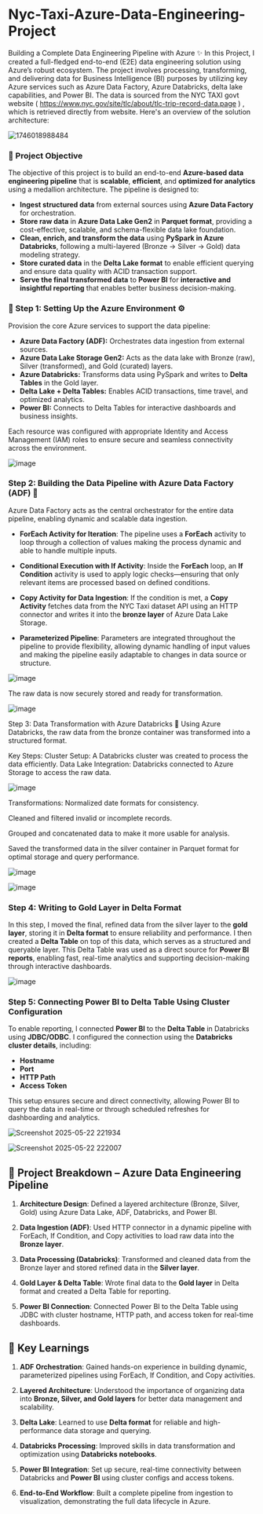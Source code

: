 # Nyc-Taxi-Azure-Data-Engineering-Project

Building a Complete Data Engineering Pipeline with Azure ✨ In this Project, I created a full-fledged end-to-end (E2E) data engineering solution using Azure’s robust ecosystem. The project involves processing, transforming, and delivering data for Business Intelligence (BI) purposes by utilizing key Azure services such as Azure Data Factory, Azure Databricks, delta lake capabilities, and Power BI. The data is sourced from the NYC TAXI govt website ( https://www.nyc.gov/site/tlc/about/tlc-trip-record-data.page ) , which is retrieved directly from website. Here's an overview of the solution architecture:

![1746018988484](https://github.com/user-attachments/assets/e5bc019f-5783-438a-8d0c-c67c6fc7f733)


### 📌 Project Objective

The objective of this project is to build an end-to-end **Azure-based data engineering pipeline** that is **scalable**, **efficient**, and **optimized for analytics** using a medallion architecture. The pipeline is designed to:

* **Ingest structured data** from external sources using **Azure Data Factory** for orchestration.
* **Store raw data** in **Azure Data Lake Gen2** in **Parquet format**, providing a cost-effective, scalable, and schema-flexible data lake foundation.
* **Clean, enrich, and transform the data** using **PySpark in Azure Databricks**, following a multi-layered (Bronze → Silver → Gold) data modeling strategy.
* **Store curated data** in the **Delta Lake format** to enable efficient querying and ensure data quality with ACID transaction support.
* **Serve the final transformed data** to **Power BI** for **interactive and insightful reporting** that enables better business decision-making.


### 🧱 Step 1: Setting Up the Azure Environment ⚙️

Provision the core Azure services to support the data pipeline:

* **Azure Data Factory (ADF):** Orchestrates data ingestion from external sources.
* **Azure Data Lake Storage Gen2:** Acts as the data lake with Bronze (raw), Silver (transformed), and Gold (curated) layers.
* **Azure Databricks:** Transforms data using PySpark and writes to **Delta Tables** in the Gold layer.
* **Delta Lake + Delta Tables:** Enables ACID transactions, time travel, and optimized analytics.
* **Power BI:** Connects to Delta Tables for interactive dashboards and business insights.

Each resource was configured with appropriate Identity and Access Management (IAM) roles to ensure secure and seamless connectivity across the environment.

![image](https://github.com/user-attachments/assets/d46bf62c-2206-47d0-bded-b370091dfe66)


### Step 2: Building the Data Pipeline with Azure Data Factory (ADF) 🚀

Azure Data Factory acts as the central orchestrator for the entire data pipeline, enabling dynamic and scalable data ingestion.

* **ForEach Activity for Iteration**: The pipeline uses a **ForEach** activity to loop through a collection of values making the process dynamic and able to handle multiple inputs.

* **Conditional Execution with If Activity**: Inside the **ForEach** loop, an **If Condition** activity is used to apply logic checks—ensuring that only relevant items are processed based on defined conditions.

* **Copy Activity for Data Ingestion**: If the condition is met, a **Copy Activity** fetches data from the NYC Taxi dataset API using an HTTP connector and writes it into the **bronze layer** of Azure Data Lake Storage.

* **Parameterized Pipeline**: Parameters are integrated throughout the pipeline to provide flexibility, allowing dynamic handling of input values and making the pipeline easily adaptable to changes in data source or structure.

![image](https://github.com/user-attachments/assets/897347b0-b007-4c0a-85a1-f38158eee928)

The raw data is now securely stored and ready for transformation.

![image](https://github.com/user-attachments/assets/af817773-de00-4b1b-90c2-c30817292c46)

Step 3: Data Transformation with Azure Databricks 🔄 Using Azure Databricks, the raw data from the bronze container was transformed into a structured format.

Key Steps: Cluster Setup: A Databricks cluster was created to process the data efficiently. Data Lake Integration: Databricks connected to Azure Storage to access the raw data.

![image](https://github.com/user-attachments/assets/2216207f-399e-4de5-8df6-4ad0acde421d)

Transformations: Normalized date formats for consistency.

Cleaned and filtered invalid or incomplete records.

Grouped and concatenated data to make it more usable for analysis.

Saved the transformed data in the silver container in Parquet format for optimal storage and query performance.

![image](https://github.com/user-attachments/assets/7bcf705b-24b4-4a98-8111-b18aa9d35a4c)

![image](https://github.com/user-attachments/assets/90a08d0d-e6aa-4514-9ad0-66ecdc836f28)


### Step 4: Writing to Gold Layer in Delta Format

In this step, I moved the final, refined data from the silver layer to the **gold layer**, storing it in **Delta format** to ensure reliability and performance. I then created a **Delta Table** on top of this data, which serves as a structured and queryable layer. This Delta Table was used as a direct source for **Power BI reports**, enabling fast, real-time analytics and supporting decision-making through interactive dashboards.

![image](https://github.com/user-attachments/assets/c0f27eee-d34f-4f39-a0c3-3d0eac9759ce)


### Step 5: Connecting Power BI to Delta Table Using Cluster Configuration

To enable reporting, I connected **Power BI** to the **Delta Table** in Databricks using **JDBC/ODBC**. I configured the connection using the **Databricks cluster details**, including:

* **Hostname**
* **Port**
* **HTTP Path**
* **Access Token**

This setup ensures secure and direct connectivity, allowing Power BI to query the data in real-time or through scheduled refreshes for dashboarding and analytics.



![Screenshot 2025-05-22 221934](https://github.com/user-attachments/assets/c3efe0e1-1fb3-4be0-83a8-74ccc4396119)



![Screenshot 2025-05-22 222007](https://github.com/user-attachments/assets/e248b426-b6fb-4130-b7a9-939102dbf887)


## 🔧 Project Breakdown – Azure Data Engineering Pipeline

1. **Architecture Design**: Defined a layered architecture (Bronze, Silver, Gold) using Azure Data Lake, ADF, Databricks, and Power BI.

2. **Data Ingestion (ADF)**: Used HTTP connector in a dynamic pipeline with ForEach, If Condition, and Copy activities to load raw data into the **Bronze layer**.

3. **Data Processing (Databricks)**: Transformed and cleaned data from the Bronze layer and stored refined data in the **Silver layer**.

4. **Gold Layer & Delta Table**: Wrote final data to the **Gold layer** in Delta format and created a Delta Table for reporting.

5. **Power BI Connection**: Connected Power BI to the Delta Table using JDBC with cluster hostname, HTTP path, and access token for real-time dashboards.





## 🎯 Key Learnings

1. **ADF Orchestration**: Gained hands-on experience in building dynamic, parameterized pipelines using ForEach, If Condition, and Copy activities.

2. **Layered Architecture**: Understood the importance of organizing data into **Bronze, Silver, and Gold layers** for better data management and scalability.

3. **Delta Lake**: Learned to use **Delta format** for reliable and high-performance data storage and querying.

4. **Databricks Processing**: Improved skills in data transformation and optimization using **Databricks notebooks**.

5. **Power BI Integration**: Set up secure, real-time connectivity between Databricks and **Power BI** using cluster configs and access tokens.

6. **End-to-End Workflow**: Built a complete pipeline from ingestion to visualization, demonstrating the full data lifecycle in Azure.












